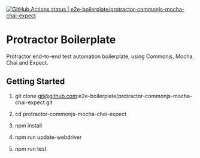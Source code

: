 [![GitHub Actions status | e2e-boilerplate/protractor-commonjs-mocha-chai-expect](https://github.com/e2e-boilerplate/protractor-commonjs-mocha-chai-expect/workflows/protractor-commonjs-mocha-chai-expect/badge.svg)](https://github.com/e2e-boilerplate/protractor-commonjs-mocha-chai-expect/actions?workflow=protractor-commonjs-mocha-chai-expect)

# Protractor Boilerplate

Protractor end-to-end test automation boilerplate, using Commonjs, Mocha, Chai and Expect.

## Getting Started

1. git clone git@github.com:e2e-boilerplate/protractor-commonjs-mocha-chai-expect.git

2. cd protractor-commonjs-mocha-chai-expect

3. npm install

4. npm run update-webdriver

5. npm run test
